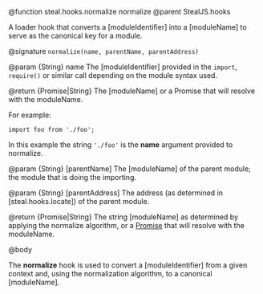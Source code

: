 @function steal.hooks.normalize normalize
@parent StealJS.hooks

A loader hook that converts a [moduleIdentifier] into a [moduleName] to serve as the canonical key for a module.

@signature `normalize(name, parentName, parentAddress)`

@param {String} name The [moduleIdentifier] provided in the `import`, `require()` or similar call depending on the module syntax used.

@return {Promise|String} The [moduleName] or a Promise that will resolve with the moduleName.

For example:

```
import foo from './foo';
```

In this example the string `'./foo'` is the **name** argument provided to normalize.

@param {String} [parentName] The [moduleName] of the parent module; the module that is doing the importing.

@param {String} [parentAddress] The address (as determined in [steal.hooks.locate]) of the parent module.

@return {Promise|String} The string [moduleName] as determined by applying the normalize algorithm, or a [Promise](https://developer.mozilla.org/en-US/docs/Web/JavaScript/Reference/Global_Objects/Promise) that will resolve with the moduleName.

@body

The **normalize** hook is used to convert a [moduleIdentifier] from a given context and, using the normalization algorithm, to a canonical [moduleName].
